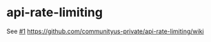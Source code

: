 # api-rate-limiting

See [#1](https://github.com/galeksandrp/api-rate-limiting/issues/1)
https://github.com/communityus-private/api-rate-limiting/wiki
